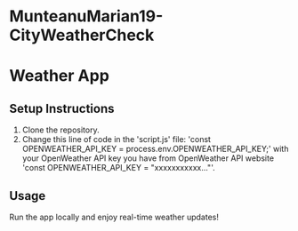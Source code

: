 # MunteanuMarian19-CityWeatherCheck

# Weather App

## Setup Instructions

1. Clone the repository.
2. Change this line of code in the 'script.js' file: 'const OPENWEATHER_API_KEY = process.env.OPENWEATHER_API_KEY;' with your OpenWeather API key you have from OpenWeather API website 'const OPENWEATHER_API_KEY = "xxxxxxxxxxx..."'.



## Usage
Run the app locally and enjoy real-time weather updates!
